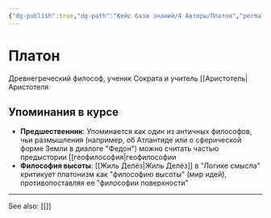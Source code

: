 ```yaml
---
{"dg-publish":true,"dg-path":"Кейс база знаний/4 Авторы/Платон","permalink":"/kejs-baza-znanij/4-avtory/platon/"}
---
```


# Платон

Древнегреческий философ, ученик Сократа и учитель [[Аристотель|Аристотеля

## Упоминания в курсе
- **Предшественник**: Упоминается как один из античных философов, чьи размышления (например, об Атлантиде или о сферической форме Земли в диалоге "Федон") можно считать частью предыстории [[геофилософия|геофилософии
- **Философия высоты**: [[Жиль Делёз\|Жиль Делёз]] в "Логике смысла" критикует платонизм как "философию высоты" (мир идей), противопоставляя ее "философии поверхности"






---
See also:
[[]]
